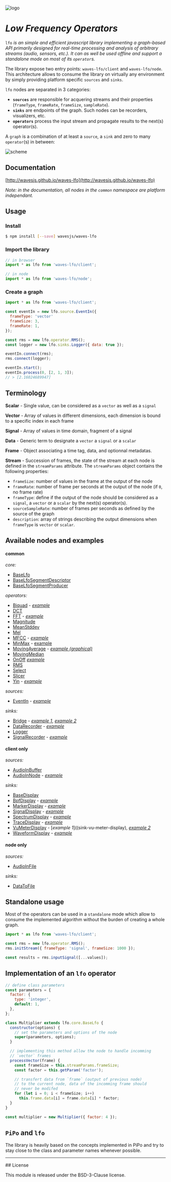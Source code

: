 
![logo](https://rawgit.com/wavesjs/waves-lfo/develop/resources/logo.png)

# _Low Frequency Operators_

`lfo` *is an simple and efficient javascript library implementing a graph-based API primarily designed for real-time processing and analysis of arbitrary streams (audio, sensors, etc.). It can as well be used offline and support a standalone mode on most of its `operator`s.*

The library expose two entry points: `waves-lfo/client` and 
`waves-lfo/node`. This architecture allows to consume the library on virtually any environment by simply providing platform specific `sources` and `sinks`.

`lfo` nodes are separated in 3 categories:

- **`sources`** are responsible for acquering streams and their properties (`frameType`, `frameRate`, `frameSize`, `sampleRate`).
- **`sinks`** are endpoints of the graph. Such nodes can be recorders, visualizers, etc.
- **`operators`** process the input stream and propagate results to the next(s) operator(s).

A `graph` is a combination of at least a `source`, a `sink` and zero to many `operator`(s) in between:


![scheme](https://dl.dropboxusercontent.com/u/606131/lfo.png)

## Documentation

[http://wavesjs.github.io/waves-lfo](http://wavesjs.github.io/waves-lfo)

_Note: in the documentation, all nodes in the `common` namespace are platform independant._

## Usage

### Install

```sh
$ npm install [--save] wavesjs/waves-lfo
```

### Import the library

```js
// in browser
import * as lfo from 'waves-lfo/client';

// in node
import * as lfo from 'waves-lfo/node';
```

### Create a graph

```js
import * as lfo from 'waves-lfo/client';

const eventIn = new lfo.source.EventIn({ 
  frameType: 'vector' 
  frameSize: 3, 
  frameRate: 1,
});

const rms = new lfo.operator.RMS();
const logger = new lfo.sinks.Logger({ data: true });

eventIn.connect(rms);
rms.connect(logger);

eventIn.start();
eventIn.process(0, [2, 1, 3]);
// > [2.16024689947]
```

## Terminology

__Scalar__ - Single value, can be considered as a `vector` as well as a `signal`

__Vector__ - Array of values in different dimensions, each dimension is 
bound to a specific index in each frame

__Signal__ - Array of values in time domain, fragment of a signal

__Data__ - Generic term to designate a `vector` a `signal` or a `scalar`

__Frame__ - Object associating a time tag, data, and optionnal metadatas.

__Stream__ - Succession of frames, the state of the stream at each node is defined in the `streamParams` attribute. The `streamParams` object contains the following properties:
- `frameSize`: number of values in the frame at the output of the node
- `frameRate`: number of frame per seconds at the output of the node (if `0`, no frame rate)
- `frameType`: define if the output of the node should be considered as a `signal`, a `vector` or a `scalar` by the next(s) operator(s).
- `sourceSampleRate`: number of frames per seconds as defined by the source of the graph
- `description`: array of strings describing the output dimensions when `frameType` is `vector` or `scalar`.

## Available nodes and examples

#### common

_core:_
* [BaseLfo]()
* [BaseLfoSegmentDescriptor]()
* [BaseLfoSegmentProducer]()

_operators:_
* [Biquad]() - 
  [_example_](operator-biquad)
* [DCT]() 
* [FFT]() - 
  [_example_](mosaicking)
* [Magnitude]()
* [MeanStddev]() 
* [Mel]() 
* [MFCC]() - 
  [_example_](mosaicking)
* [MinMax]() - 
  [example](sink-waveform-display)
* [MovingAverage]() - 
  [_example (graphical)_](sink-bridge)
* [MovingMedian]() 
* [OnOff]() 
  [_example_](sink-vu-meter-display)
* [RMS]() 
* [Select]() 
* [Slicer]() 
* [Yin]() - 
  [_example_](operator-yin)

_sources:_
* [EventIn]() - 
  [_example_](sink-bridge)

_sinks:_
* [Bridge]() - 
  [_example 1_](sink-bridge), [_example 2_](sink-marker-display)
* [DataRecorder]() - 
  [_example_](mosaicking)
* [Logger]() 
* [SignalRecorder]() - 
  [_example_](sink-signal-recorder)


#### client only

_sources:_
* [AudioInBuffer]()
* [AudioInNode]() - 
  [_example_](source-audio-in-node)

_sinks:_
* [BaseDisplay]() 
* [BpfDisplay]() - 
  [_example_](sink-bpf-examples)
* [MarkerDisplay]() - 
  [_example_](sink-marker-display)
* [SignalDisplay]() - 
  [_example_](sink-signal-display)
* [SpectrumDisplay]() - 
  [_example_](sink-spectrum-display)
* [TraceDisplay]() - 
  [_example_](sink-trace-display)
* [VuMeterDisplay]() - 
  [_example 1_]((sink-vu-meter-display), [_example 2_](sink-signal-recorder)
* [WaveformDisplay]() - 
  [_example_](sink-waveform-display)

#### node only

_sources:_
* [AudioInFile]()

_sinks:_
* [DataToFile]() 


## Standalone usage

Most of the operators can be used in a `standalone` mode which allow to consume the implemented algorithm without the burden of creating a whole graph.

```js
import * as lfo from 'waves-lfo/client';

const rms = new lfo.operator.RMS();
rms.initStream({ frameType: 'signal', frameSize: 1000 });

const results = rms.inputSignal([...values]);
```

<!--
## `SegmentProducer` and `SegmentDescriptor`

@todo
-->

## Implementation of an `lfo` operator

```js
// define class parameters
const parameters = {
  factor: {
    type: 'integer',
    default: 1,
  },
};

class Multiplier extends lfo.core.BaseLfo {
  constructor(options) {
    // set the parameters and options of the node
    super(parameters, options);
  }

  // implementing this method allow the node to handle incomming 
  // `vector` frames
  processVector(frame) {
    const frameSize = this.streamParams.frameSize;
    const factor = this.getParam('factor');

    // transfert data from `frame` (output of previous node)
    // to the current node, data of the incomming frame should 
    // never be modifed
    for (let i = 0; i < frameSize; i++)
      this.frame.data[i] = frame.data[i] * factor;
  }
}

const multiplier = new Multiplier({ factor: 4 });
```

## `PiPo` and `lfo`

The library is heavily based on the concepts implemented in PiPo and try to stay close to the class and parameter names whenever possible. 

<hr />
## License

This module is released under the BSD-3-Clause license.

<!--
Acknowledgments

This code has been developed in the framework of the WAVE and CoSiMa research projects, funded by the French National Research Agency (ANR).
-->
